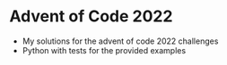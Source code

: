 # Advent of Code 2022

- My solutions for the advent of code 2022 challenges
- Python with tests for the provided examples
